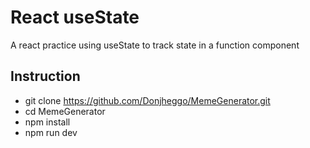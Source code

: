 # React useState
A react practice using useState to track state in a function component


## Instruction
- git clone https://github.com/Donjheggo/MemeGenerator.git
- cd MemeGenerator
- npm install
- npm run dev